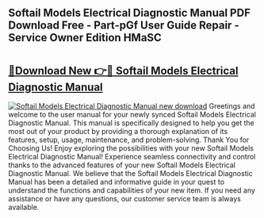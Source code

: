 ## Softail Models Electrical Diagnostic Manual PDF Download Free - Part-pGf User Guide Repair - Service Owner Edition HMaSC

# <h2><a href="http://bc59193.oget.top/?id=Softail+Models+Electrical+Diagnostic+Manual">🔗Download New 👉🔴 Softail Models Electrical Diagnostic Manual</a></h2>

[![Softail Models Electrical Diagnostic Manual new download](https://i.imgur.com/5g1atiW.png)](http://bc59193.oget.top/?id=Softail+Models+Electrical+Diagnostic+Manual)
Greetings and welcome to the user manual for your newly synced Softail Models Electrical Diagnostic Manual. This manual is specifically designed to help you get the most out of your product by providing a thorough explanation of its features, setup, usage, maintenance, and problem-solving. Thank You for Choosing Us! Enjoy exploring the possibilities with your new Softail Models Electrical Diagnostic Manual! Experience seamless connectivity and control thanks to the advanced features of your new Softail Models Electrical Diagnostic Manual. We believe that the Softail Models Electrical Diagnostic Manual has been a detailed and informative guide in your quest to understand the functions and capabilities of your new item. If you need any assistance or have any questions, our customer service team is always available.
